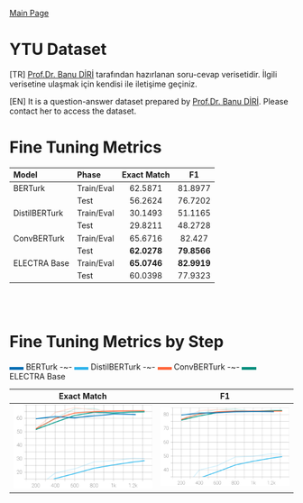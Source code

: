 
[Main Page](../../README.md)

# YTU Dataset

[TR] [Prof.Dr. Banu DİRİ](https://avesis.yildiz.edu.tr/diri) tarafından hazırlanan soru-cevap verisetidir. İlgili verisetine ulaşmak için kendisi ile iletişime geçiniz.

[EN] It is a question-answer dataset prepared by [Prof.Dr. Banu DİRİ](https://avesis.yildiz.edu.tr/diri). Please contact her to access the dataset.

# Fine Tuning Metrics

Model         | Phase       | Exact Match |  F1
:-------------|:------------|:-----------:|:------------:
BERTurk       | Train/Eval  | 62.5871     |  81.8977
<br/>         | Test        | 56.2624     |  76.7202
DistilBERTurk | Train/Eval  | 30.1493     |  51.1165
<br/>         | Test        | 29.8211     |  48.2728
ConvBERTurk   | Train/Eval  | 65.6716     |  82.427
<br/>         | Test        | <b>62.0278  |  <b>79.8566
ELECTRA Base  | Train/Eval  | <b>65.0746  |  <b>82.9919
<br/>         | Test        | 60.0398     |  77.9323

<br/>
<br/>

# Fine Tuning Metrics by Step

<img src="../../placeholders/0_108_179.png" width="5%" /> BERTurk
-~- 
<img src="../../placeholders/45_179_235.png" width="5%" /> DistilBERTurk
-~- 
<img src="../../placeholders/255_101_58.png" width="5%" /> ConvBERTurk
-~- 
<img src="../../placeholders/5_142_125.png" width="5%" />  ELECTRA Base

Exact Match                |  F1
:-------------------------:|:-------------------------:
<img src="../../images/qa-itu/itu_eval_exact_match.svg" width="100%" />  |  <img src="../../images/qa-itu/itu_eval_f1.svg" width="100%" />